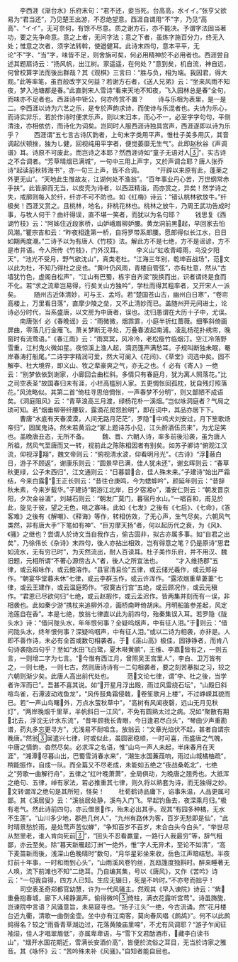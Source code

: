 <!-- { "loadSidebar": true } -->
　　李西涯《渐台水》乐府末句：“君不还，妾当死。台高高，水イイ。”张亨父欲易为“君当还”，乃见楚王出游，不忍绝望意。西涯自谓用“不”字，乃见“高高”、“イイ”，无可奈何，有馀不尽意。质之谢方石，亦不能决。予谓字法固当著功，要之先争命意。意之上者，无问字法；意之下者，虽炼字施百分力，终无入处；惟意之次者，须字法转斡，使遒健耳。此诗末四句，意本平平，无论“不”字、“当”字，味皆不足，则舍旃可矣，何必用精神於不必用者也。西涯尝自述其题扇诗云：“扬风帆，出江树。家遥遥，在何处？”意到矣，机自流，神自远，何曾校算字法而後出群哉？其《观棋》三言曰：“胜与负，相为端。我因君，得大观。”此等率笔，虽百般改字又何益？若谢方石者，《送人兄弟》云：“坐来风雨不知夜，梦入池塘都是春。”此直剥宋人雪诗“看来天地不知夜，飞入园林总是春”全句，而味亦不足者也。西涯诗中钜公，何亦传赏不置？
　　诗与乐相为表里，是一是二。李西涯以诗为六艺之乐，是专於声韵求诗，而使诗与乐混者也。夫诗为乐心，而诗实非乐，若於作诗时便求乐声，则以末汩本，而心不一，必至字字句句，平侧清浊，亦相依仿，而诗化为词矣。岂同时人服西涯诗独具宫声，西涯遂即以诗为乐乎？
　　西涯谓“五七言古诗仄韵者，上句末字类用平声。惟杜子美多用仄，其音调起伏顿挫，独为し健，回视纯用平字者，便觉萎靡无生气”。此即赵秋谷《声调谱》耳。诗原不可废此，而岂诗之本耶？然西涯诗如“童子无语对人”，实古诗之不合调者。“芳草晴烟已满城”，一句中三用上声字，又於声调合耶？唐人张乔诗“起读前秋转海书”，亦一句三上声，皆不合调。
　　“开辟以来原有此，蓬莱之外更无山”。“天地此生惟故友，江湖何处不渔翁”。“百年事业丹心苦，万世纲常赤手扶”。此皆廓而无当，以皮壳为诗者，以西涯精诣，而亦赏之，异矣！然学诗之失，戒廓则每入於纤，纤亦不可不防也。如《红梅》诗云：“错认桃林欲放牛。”纤极矣！西涯又赏之。且桃林，地名，非桃花林也。桃林之放牛，乃周王武功告成时事，与牧人何干？由纤得误，直不堪一笑者，而犹以为名句耶？
　　钱思复《西湖竹枝》云：“阿姊住近段家桥，山妒峨眉柳妒腰。黄龙洞前黑起，早回家去怕风潮。”瞿宗吉和云：“昨夜相逢第一桥，自将罗带系郎腰。愿郎得似长江水，日日如期两度潮。”二诗予以为有唐人《竹枝》法。解此方不是七绝，方不是谣谚，方不是市井语。今人所传《竹枝》，门外汉耳。
　　李义山“虹收青嶂雨，鸟没夕阳天”，“池光不受月，野气欲沈山”，真类老杜。“江海三年别，乾坤百战场”，范文以此为杜，不知乃得杜之皮也。“黄叶仍风雨，青楼自管弦”，亦有杜意，然从“古墙犹竹色，虚阁自松声”，“江山有巴蜀，栋宇自齐梁”脱换而出，识者谓终是食而不化。若“求之流辈岂易得，行矣关山方独吟”，学杜而得其粗率者，又开宋人一派矣。
　　随州古近体清妙，可与王、孟埒。若“楚国苍山古，幽州白日寒”，“卷帘高楼上，万里看日落”，直摩少陵之垒，又不止清妙而已。盖随州开元间进士，论诗必分时代，当系盛唐，以文房为中唐者，误也。沈归愚谓在大历十子中，尤误。
　　南唐张亻必《春晚谣》云：“雨微微，烟霏霏，小庭半折红蔷薇。细筝斜倚画屏曲，零落几行金雁飞。萧关梦断无寻处，万叠春波起南浦。凌乱杨花扑绣帘，晚窗时有流莺语。”《春江雨》云：“雨冥冥，风冷冷，老松瘦竹临烟汀。空江冷落野雪重，江村鬼火微如星。夜惊溪上渔人起，滴沥篷声满愁耳。子规叫断独未眠，罨岸春涛打船尾。”二诗字字精润可爱，然大可阑入《花间》、《草堂》词选中矣。固不解李、杜大境界，即义山、牧之辈豪爽之气，亦无之也。亻必有《寄人》一绝云：“别梦依依到谢家，小廊回合曲栏斜。多情只有春庭月，犹为离人照落花。”比之司空表圣“故国春归未有涯，小栏高槛别人家。五更惆怅回孤枕，犹自残灯照落花。”风流略似。其第二首“倚柱寻思倍惆怅，一声春梦不分明”，则又鄙陋不成语矣。《洞庭阻风》云：“青草浪高三月渡，绿杨花朴一溪烟。”岂似咏洞庭者？气局之琐可知。若“烟垂柳带纤腰软，露滴花房怨脸明”，即在词中，其品亦居下下。
　　曹唐“水底有天春漠漠，人间无路月茫茫”，罗隐“中鸡犬刘安过，月下笙歌炀帝归”，固属鬼诗。然未若黄滔之“冢上题诗苏小见，江头酹酒伍员来”，为尤足笑也。盖晚唐丑态，无所不备。
　　魏、晋、六朝人诗，率多前後沿袭，虽为唐人所祖，然风气至唐而又一转，视前此之陈陈相因者有别矣。如苏子卿诗“俯观江汉流，仰视浮翔”，魏文帝则云：“俯视清水波，仰看明月光”。《古诗》“浮蔽白日，游子不顾返”，谢康乐则云：“圆景早已满，佳人犹未还”，谢玄晖则云：“春草秋更绿，公子未西归”，江文通则云：“日暮碧合，佳人殊未来。”子建诗“始出严霜结，今来白露”，王正长则云：“昔往仓庚鸣，今为蟋蟀吟”，颜延年则云：“昔辞秋未素，今来岁载华。”子建诗“朝游江北岸，日夕宿湘”，潘安仁则云：“朝发晋京阳，夕次金谷湄”，刘越石则云：“朝发广莫门，暮宿丹水山。”一唱百和，甫见於此，旋见于彼，望之无色，咀之寡味。此如《七发》之後有《七启》、《七命》，《答客难》之後有《解嘲》、《释诲》等作，转相仿效，了无心声，生气尽矣。六朝风气类然，非有唐大手“下笔如有神”、“巨刃摩天扬”者，何以起历代之衰，为《风》、《骚》之继也？尝谓人於诗文当自我作古，偷古固非，拟古亦属多事。如“自君之出矣”，乃徐伟长《杂诗》末四句，後人亦拈出相效，岂有得意之笔？仍是原诗“思君如流水，无有穷已时”，为天然流出，耐人百读耳。杜子美作乐府，并不用汉、魏旧题，元相所谓“不著心源傍古人”者，後人之所宜法也。
　　“才入维扬郡”五律，或云祖咏作，或云鲍溶作。“县官清且俭”五律，或云储光羲作，或云郑谷作。“朝宴华堂暮未休”七律，或云李群玉作，或云许浑作。“露浓烟重草萋萋”七律，或云王建作，或云温庭筠作。“寂寞古行宫”五绝，或云顾况作，或云元稹作。“君恩已尽欲何归”七绝，或云赵嘏作，或云孟迟作。皆两集并刻而有一误，非相袭也。此如秦少游“携杖来追柳外凉，画桥南畔倚胡床。月明船笛参差起，风定池莲自在香”。本是七绝，放翁七律直以此为前四句，殆秦集误入耳。若罗隐《陇头水》诗：“借问陇头水，年年恨何事？全疑呜烟声，中有征人泪。”于则云：“借问陇头水，终年恨何事？深疑呜咽声，中有征人泪。”或以二诗为相袭，亦非是。人即不善作诗，未必有全首或数句相袭者。于《巫山高》极佳，固铮铮者，而肯八句诗袭隐四句乎？至如“水田飞白鹭，夏木啭黄鹂”，王维、李嘉皆有之，一则五言，一则增二字为七言。“今惟有西江月，曾照吴王宫里人”，李白、卫万皆有之，一则七绝，一则七古。然则唐诗诗有一二句相袭者，要之刻苦摹拟之习，较之六朝则渐少矣。此唐人高出前代处也。
　　范文论七律，谓“李、杜之後，当学者许浑而已”。吾甚不喜其说。如“开星月浮出殿，雨过风雷绕石坛”，“山殿日斜喧鸟雀，石潭波动戏鱼龙”，“风传鼓角霜侵戟，卷笙歌月上楼”，不过峥嵘其貌而已。若“一声山鸟曙外，万点水萤秋草中”，“高树有风闻夜磬，远山无月见秋灯”，“两岸晚烟千里草，半帆斜日一江风”，不免有圆熟太过之病。况如“聚散有期北去，浮沈无计水东流”，“昔年顾我长青眼，今日逢君尽白头”，“琴曲少声重勘谱，药丸多忘更寻方”，尤浅易不耐咀含。放翁云：“文章光焰伏不起，甚者自谓宗晚唐。”然翁居遣兴七律，时或似此，虽圆密稳顺，一时可喜，而盛唐之气魄，中唐之情韵，杳然尽矣。必求浑之名语，惟“山鸟一声人未起，半床春月在天涯”，“湘潭尽暮山出，巴蜀雪消春水来”，“潮生水国蒹葭响，雨过山城橘柚疏”，稍能振作，自成一队。而全篇又不尽老成，未能如五绝之“夜战桑乾北”，七绝之“劳歌一曲解行舟”，五律之“红叶晚萧萧”，全局俱动，为晚唐之翘秀也。大抵浑之绝句、五律，绰有家法，若必推重其七律，则久将以熟套为诗，而无独得之妙。文转谓浑之绝句是其所短，怪矣！
　　杜荀鹤诗品庸下，谄事朱温，人品更属可鄙。其《溪居叟》云：“溪翁居处静，溪鸟入门飞。早起钓鱼去，夜深乘月归。”极有老气。然此诗前四句，亦云僧景作，殆未必出其手。观其“有园多种橘，无水不生莲”。“山川多少地，郡邑几何人”，“九州有路休为客，百岁无愁即是仙”，“此时晴景愁於雨，是处莺声苦似蝉”，“争知百岁不百岁，未合白头今白头”，“举世尽从愁里老，谁人肯向死前”，“回头不忍看羸童，一路行人我最穷”等，辞气粗鄙，亦云至矣。除“暮天新雁起汀洲”一绝外，惟“字人无异术，至论不如清”，“高下麦苗新雨後，浅深山色晚晴时”数句，“月华星彩坐来收，岳色江声暗结愁。半夜灯前十年事，一时和雨到心头”，“山雨溪风卷钓丝，瓦瓯篷度独斟时。醉来睡著无人唤，流下前滩也不知”二绝耳。乃自编其集，号以《唐风》，又作《苦吟》诗云：“一句我自得，四方人已知。生应无辍日，死是不吟时。”不亦夸而拙乎！
　　司空表圣奇郑都官幼慧，许为一代风骚主。然观其《早入谏院》诗云：“紫重叠抱春城，廊下人稀静漏声。偷得微吟倚柱，满衣花露听宫莺”。诗虽旖旎，岂谏院中言语？风骚意旨，未易窥寻也。“扬子江头”一绝，今古流诵。然“花月楼台近九衢，清歌一曲倒金壶。坐中亦有江南客，莫向春风唱《鹧鸪》”。何不以此鹧鸪得名？较之“雨昏青草湖边过，花落黄陵庙里啼”，不尤有风调耶？“游子乍闻征袖湿，佳人才唱翠眉低”，亦属卑卑语，与“雪下文君酤酒市，藏李白读书山”，“烟开水国花期近，雪满长安酒价高”，皆便於流俗之耳目，无当於诗家之雅音。其《咏怀》云：“苦吟殊未补《风骚》。”自知者能自屈也。
